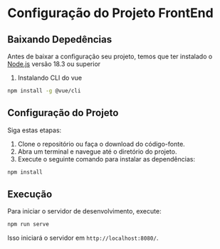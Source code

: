 # Configuração do Projeto FrontEnd

## Baixando Depedências

Antes de baixar a configuração seu projeto, temos que ter instalado o [Node.js](https://nodejs.org/en) versão 18.3 ou superior

1. Instalando CLI do vue
```bash
npm install -g @vue/cli
```

## Configuração do Projeto

Siga estas etapas:

1. Clone o repositório ou faça o download do código-fonte.
2. Abra um terminal e navegue até o diretório do projeto.
3. Execute o seguinte comando para instalar as dependências:

```bash
npm install
```

## Execução

Para iniciar o servidor de desenvolvimento, execute:

```bash
npm run serve
```

Isso iniciará o servidor em `http://localhost:8080/`.
